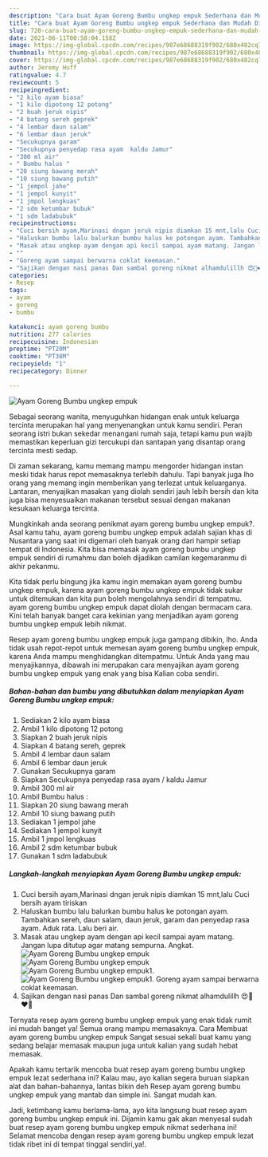 ```yaml
---
description: "Cara buat Ayam Goreng Bumbu ungkep empuk Sederhana dan Mudah Dibuat"
title: "Cara buat Ayam Goreng Bumbu ungkep empuk Sederhana dan Mudah Dibuat"
slug: 720-cara-buat-ayam-goreng-bumbu-ungkep-empuk-sederhana-dan-mudah-dibuat
date: 2021-06-11T00:58:04.158Z
image: https://img-global.cpcdn.com/recipes/987e68688319f902/680x482cq70/ayam-goreng-bumbu-ungkep-empuk-foto-resep-utama.jpg
thumbnail: https://img-global.cpcdn.com/recipes/987e68688319f902/680x482cq70/ayam-goreng-bumbu-ungkep-empuk-foto-resep-utama.jpg
cover: https://img-global.cpcdn.com/recipes/987e68688319f902/680x482cq70/ayam-goreng-bumbu-ungkep-empuk-foto-resep-utama.jpg
author: Jeremy Huff
ratingvalue: 4.7
reviewcount: 5
recipeingredient:
- "2 kilo ayam biasa"
- "1 kilo dipotong 12 potong"
- "2 buah jeruk nipis"
- "4 batang sereh geprek"
- "4 lembar daun salam"
- "6 lembar daun jeruk"
- "Secukupnya garam"
- "Secukupnya penyedap rasa ayam  kaldu Jamur"
- "300 ml air"
- " Bumbu halus "
- "20 siung bawang merah"
- "10 siung bawang putih"
- "1 jempol jahe"
- "1 jempol kunyit"
- "1 jmpol lengkuas"
- "2 sdm ketumbar bubuk"
- "1 sdm ladabubuk"
recipeinstructions:
- "Cuci bersih ayam,Marinasi dngan jeruk nipis diamkan 15 mnt,lalu Cuci bersih ayam tiriskan"
- "Haluskan bumbu lalu balurkan bumbu halus ke potongan ayam. Tambahkan sereh, daun salam, daun jeruk, garam dan penyedap rasa ayam. Aduk rata. Lalu beri air."
- "Masak atau ungkep ayam dengan api kecil sampai ayam matang. Jangan lupa ditutup agar matang sempurna. Angkat."
- ""
- "Goreng ayam sampai berwarna coklat keemasan."
- "Sajikan dengan nasi panas Dan sambal goreng nikmat alhamdulillh 😍🥰❤️💋"
categories:
- Resep
tags:
- ayam
- goreng
- bumbu

katakunci: ayam goreng bumbu 
nutrition: 277 calories
recipecuisine: Indonesian
preptime: "PT20M"
cooktime: "PT38M"
recipeyield: "1"
recipecategory: Dinner

---
```



![Ayam Goreng Bumbu ungkep empuk](https://img-global.cpcdn.com/recipes/987e68688319f902/680x482cq70/ayam-goreng-bumbu-ungkep-empuk-foto-resep-utama.jpg)

Sebagai seorang wanita, menyuguhkan hidangan enak untuk keluarga tercinta merupakan hal yang menyenangkan untuk kamu sendiri. Peran seorang istri bukan sekedar menangani rumah saja, tetapi kamu pun wajib memastikan keperluan gizi tercukupi dan santapan yang disantap orang tercinta mesti sedap.

Di zaman  sekarang, kamu memang mampu mengorder hidangan instan meski tidak harus repot memasaknya terlebih dahulu. Tapi banyak juga lho orang yang memang ingin memberikan yang terlezat untuk keluarganya. Lantaran, menyajikan masakan yang diolah sendiri jauh lebih bersih dan kita juga bisa menyesuaikan makanan tersebut sesuai dengan makanan kesukaan keluarga tercinta. 



Mungkinkah anda seorang penikmat ayam goreng bumbu ungkep empuk?. Asal kamu tahu, ayam goreng bumbu ungkep empuk adalah sajian khas di Nusantara yang saat ini digemari oleh banyak orang dari hampir setiap tempat di Indonesia. Kita bisa memasak ayam goreng bumbu ungkep empuk sendiri di rumahmu dan boleh dijadikan camilan kegemaranmu di akhir pekanmu.

Kita tidak perlu bingung jika kamu ingin memakan ayam goreng bumbu ungkep empuk, karena ayam goreng bumbu ungkep empuk tidak sukar untuk ditemukan dan kita pun boleh mengolahnya sendiri di tempatmu. ayam goreng bumbu ungkep empuk dapat diolah dengan bermacam cara. Kini telah banyak banget cara kekinian yang menjadikan ayam goreng bumbu ungkep empuk lebih nikmat.

Resep ayam goreng bumbu ungkep empuk juga gampang dibikin, lho. Anda tidak usah repot-repot untuk memesan ayam goreng bumbu ungkep empuk, karena Anda mampu menghidangkan ditempatmu. Untuk Anda yang mau menyajikannya, dibawah ini merupakan cara menyajikan ayam goreng bumbu ungkep empuk yang enak yang bisa Kalian coba sendiri.

<!--inarticleads1-->

##### Bahan-bahan dan bumbu yang dibutuhkan dalam menyiapkan Ayam Goreng Bumbu ungkep empuk:

1. Sediakan 2 kilo ayam biasa
1. Ambil 1 kilo dipotong 12 potong
1. Siapkan 2 buah jeruk nipis
1. Siapkan 4 batang sereh, geprek
1. Ambil 4 lembar daun salam
1. Ambil 6 lembar daun jeruk
1. Gunakan Secukupnya garam
1. Siapkan Secukupnya penyedap rasa ayam / kaldu Jamur
1. Ambil 300 ml air
1. Ambil  Bumbu halus :
1. Siapkan 20 siung bawang merah
1. Ambil 10 siung bawang putih
1. Sediakan 1 jempol jahe
1. Sediakan 1 jempol kunyit
1. Ambil 1 jmpol lengkuas
1. Ambil 2 sdm ketumbar bubuk
1. Gunakan 1 sdm ladabubuk




<!--inarticleads2-->

##### Langkah-langkah menyiapkan Ayam Goreng Bumbu ungkep empuk:

1. Cuci bersih ayam,Marinasi dngan jeruk nipis diamkan 15 mnt,lalu Cuci bersih ayam tiriskan
1. Haluskan bumbu lalu balurkan bumbu halus ke potongan ayam. Tambahkan sereh, daun salam, daun jeruk, garam dan penyedap rasa ayam. Aduk rata. Lalu beri air.
1. Masak atau ungkep ayam dengan api kecil sampai ayam matang. Jangan lupa ditutup agar matang sempurna. Angkat.
<img src="https://img-global.cpcdn.com/steps/b0c63ef2795094f8/160x128cq70/ayam-goreng-bumbu-ungkep-empuk-langkah-memasak-3-foto.jpg" alt="Ayam Goreng Bumbu ungkep empuk"><img src="https://img-global.cpcdn.com/steps/a3166d9fc583077c/160x128cq70/ayam-goreng-bumbu-ungkep-empuk-langkah-memasak-3-foto.jpg" alt="Ayam Goreng Bumbu ungkep empuk"><img src="https://img-global.cpcdn.com/steps/5426fbdf13864aba/160x128cq70/ayam-goreng-bumbu-ungkep-empuk-langkah-memasak-3-foto.jpg" alt="Ayam Goreng Bumbu ungkep empuk">1. 
<img src="https://img-global.cpcdn.com/steps/3789352851262156/160x128cq70/ayam-goreng-bumbu-ungkep-empuk-langkah-memasak-4-foto.jpg" alt="Ayam Goreng Bumbu ungkep empuk">1. Goreng ayam sampai berwarna coklat keemasan.
1. Sajikan dengan nasi panas Dan sambal goreng nikmat alhamdulillh 😍🥰❤️💋




Ternyata resep ayam goreng bumbu ungkep empuk yang enak tidak rumit ini mudah banget ya! Semua orang mampu memasaknya. Cara Membuat ayam goreng bumbu ungkep empuk Sangat sesuai sekali buat kamu yang sedang belajar memasak maupun juga untuk kalian yang sudah hebat memasak.

Apakah kamu tertarik mencoba buat resep ayam goreng bumbu ungkep empuk lezat sederhana ini? Kalau mau, ayo kalian segera buruan siapkan alat dan bahan-bahannya, lantas bikin deh Resep ayam goreng bumbu ungkep empuk yang mantab dan simple ini. Sangat mudah kan. 

Jadi, ketimbang kamu berlama-lama, ayo kita langsung buat resep ayam goreng bumbu ungkep empuk ini. Dijamin kamu gak akan menyesal sudah buat resep ayam goreng bumbu ungkep empuk nikmat sederhana ini! Selamat mencoba dengan resep ayam goreng bumbu ungkep empuk lezat tidak ribet ini di tempat tinggal sendiri,ya!.

